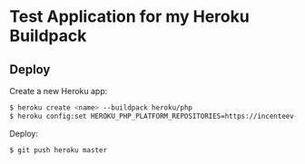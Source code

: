 # Test Application for my Heroku Buildpack

## Deploy

Create a new Heroku app:

```bash
$ heroku create <name> --buildpack heroku/php
$ heroku config:set HEROKU_PHP_PLATFORM_REPOSITORIES=https://incenteev-heroku-php-exts.s3.amazonaws.com/dist-cedar-14-develop/packages.json
```

Deploy:

```bash
$ git push heroku master
```

